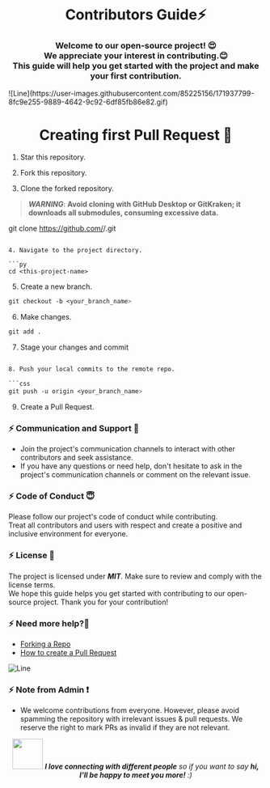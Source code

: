 <h1 align="center">Contributors Guide⚡ </h1>
<h3 align="center">Welcome to our open-source project! 😍<br> We appreciate your interest in contributing.😊 <br>This guide will help you get started with the project and make your first contribution.</h3>
![Line](https://user-images.githubusercontent.com/85225156/171937799-8fc9e255-9889-4642-9c92-6df85fb86e82.gif)

<h1 align="center">Creating first Pull Request 🌟</h1>

1. Star this repository.
2. Fork this repository.

3. Clone the forked repository.

> ***WARNING***: **Avoid cloning with GitHub Desktop or GitKraken; it downloads all submodules, consuming excessive data.**

git clone https://github.com/<your-github-username>/<this-project-name>.git
```

4. Navigate to the project directory.

```py
cd <this-project-name>
```
5. Create a new branch.

```css
git checkout -b <your_branch_name>
```
6. Make changes.

```css
git add .
```

7. Stage your changes and commit
```css

8. Push your local commits to the remote repo.

```css
git push -u origin <your_branch_name>
```

9. Create a Pull Request.




### :zap: Communication and Support 💬
- Join the project's communication channels to interact with other contributors and seek assistance.
- If you have any questions or need help, don't hesitate to ask in the project's communication channels or comment on the relevant issue.

### :zap: Code of Conduct 😇
Please follow our project's code of conduct while contributing.</br>Treat all contributors and users with respect and create a positive and inclusive environment for everyone.

### :zap: License 📄
The project is licensed under ***MIT***. Make sure to review and comply with the license terms.</br>We hope this guide helps you get started with contributing to our open-source project. Thank you for your contribution!

### :zap: Need more help?🤔


- [Forking a Repo](https://help.github.com/en/github/getting-started-with-github/fork-a-repo)
- [How to create a Pull Request](https://opensource.com/article/19/7/create-pull-request-github)


![Line](https://user-images.githubusercontent.com/85225156/171937799-8fc9e255-9889-4642-9c92-6df85fb86e82.gif)

### :zap: Note from Admin ❗

- We welcome contributions from everyone. However, please avoid spamming the repository with irrelevant issues & pull requests. We reserve the right to mark PRs as invalid if they are not relevant.

<div align="center">
  <img src="https://media.giphy.com/media/LnQjpWaON8nhr21vNW/giphy.gif" width="60"> <em><b>I love connecting with different people</b> so if you want to say <b>hi, I'll be happy to meet you more!</b> :)</em>
</div>
